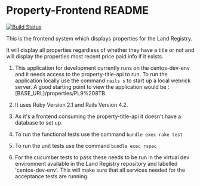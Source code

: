 # Property-Frontend README

[![Build Status](http://54.72.23.130/job/property-title-api-unit-tests/badge/icon)](http://54.72.23.130/job/property-title-api-unit-tests/)

This is the frontend system which displays properties for the Land Registry.

It will display all properties regardless of whether they have a title or not and will display the properties most recent price paid info if it exists.

1. This application for development currently runs on the centos-dev-env and it needs access to the property-title-api to run.
   To run the application locally use the command `rails s` to start up a local webrick server.
   A good starting point to view the application would be :
   [BASE_URL]/properties/PL9%208TB.


2. It uses Ruby Version 2.1 and Rails Version 4.2.

3. As it's a frontend consuming the property-title-api it doesn't have a database to set up.

4. To run the functional tests use the command `bundle exec rake test`

5. To run the unit tests use the command `bundle exec rspec`

6. For the cucumber tests to pass these needs to be run in the virtual dev environment available in the Land Registry    repository and labelled 'centos-dev-env'.  This will make sure that all services needed for the acceptance tests are running.
